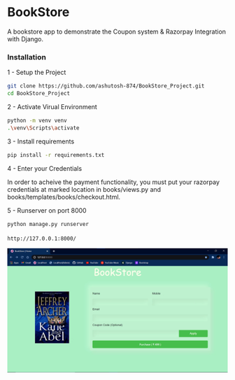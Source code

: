 # BookStore
A bookstore app to demonstrate the Coupon system & Razorpay Integration with Django.

### Installation

1 - Setup the Project

```bash
git clone https://github.com/ashutosh-874/BookStore_Project.git
cd BookStore_Project
```

2 - Activate Virual Environment

```bash
python -m venv venv
.\venv\Scripts\activate
```

3 - Install requirements

```bash
pip install -r requirements.txt
```

4 - Enter your Credentials

In order to acheive the payment functionality, you must put your razorpay credentials at marked location in books/views.py and books/templates/books/checkout.html.

5 - Runserver on port 8000

```bash
python manage.py runserver
    
http://127.0.0.1:8000/
```

![Screenshot](book_store_ss.png)